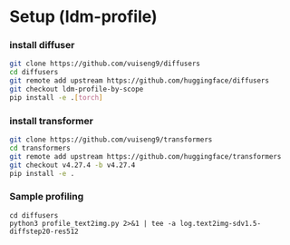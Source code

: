 # Setup (ldm-profile)

### install diffuser
```bash
git clone https://github.com/vuiseng9/diffusers
cd diffusers
git remote add upstream https://github.com/huggingface/diffusers
git checkout ldm-profile-by-scope
pip install -e .[torch]
```

### install transformer
```bash
git clone https://github.com/vuiseng9/transformers
cd transformers
git remote add upstream https://github.com/huggingface/transformers
git checkout v4.27.4 -b v4.27.4
pip install -e .
```

### Sample profiling
```
cd diffusers
python3 profile_text2img.py 2>&1 | tee -a log.text2img-sdv1.5-diffstep20-res512
```